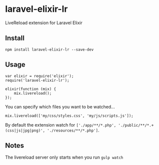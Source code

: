 # laravel-elixir-lr
LiveReload extension for Laravel Elixir

## Install

    npm install laravel-elixir-lr --save-dev

## Usage

    var elixir = require('elixir');
    require('laravel-elixir-lr');
    
    elixir(function (mix) {
        mix.livereload();
    });
    
You can specify which files you want to be watched...

    mix.livereload(['my/css/styles.css', 'my/js/scripts.js']);

By default the extension watch for `['./app/**/*.php', './public/**/*.+(css|js|jpg|png)', './resources/**/*.php']`.

## Notes
The livereload server only starts when you run `gulp watch`
